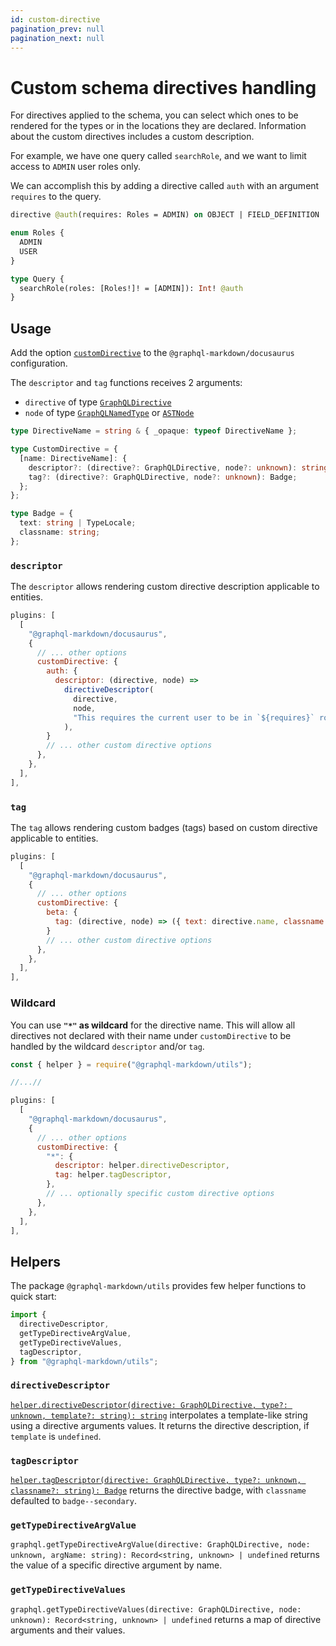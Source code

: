 ```yaml
---
id: custom-directive
pagination_prev: null
pagination_next: null
---
```


# Custom schema directives handling

For directives applied to the schema, you can select which ones to be rendered for the types or in the locations they are declared. Information about the custom directives includes a custom description.

For example, we have one query called `searchRole`, and we want to limit access to `ADMIN` user roles only.

We can accomplish this by adding a directive called `auth` with an argument `requires` to the query.

```graphql
directive @auth(requires: Roles = ADMIN) on OBJECT | FIELD_DEFINITION

enum Roles {
  ADMIN
  USER
}

type Query {
  searchRole(roles: [Roles!]! = [ADMIN]): Int! @auth
}
```

## Usage

Add the option [`customDirective`](/docs/settings#customdirective) to the `@graphql-markdown/docusaurus` configuration.

The `descriptor` and `tag` functions receives 2 arguments:

- `directive` of type [`GraphQLDirective`](https://github.com/graphql/graphql-js/blob/main/src/type/directives.ts)
- `node` of type [`GraphQLNamedType`](https://github.com/graphql/graphql-js/blob/main/src/type/definition.ts) or [`ASTNode`](https://github.com/graphql/graphql-js/blob/main/src/language/ast.ts)

```ts
type DirectiveName = string & { _opaque: typeof DirectiveName };

type CustomDirective = {
  [name: DirectiveName]: {
    descriptor?: (directive?: GraphQLDirective, node?: unknown): string;
    tag?: (directive?: GraphQLDirective, node?: unknown): Badge;
  };
};

type Badge = {
  text: string | TypeLocale;
  classname: string;
};
```

### `descriptor`

The `descriptor` allows rendering custom directive description applicable to entities.

```js {8-13}
plugins: [
  [
    "@graphql-markdown/docusaurus",
    {
      // ... other options
      customDirective: {
        auth: {
          descriptor: (directive, node) =>
            directiveDescriptor(
              directive,
              node,
              "This requires the current user to be in `${requires}` role.",
            ),
        }
        // ... other custom directive options
      },
    },
  ],
],
```

### `tag`

The `tag` allows rendering custom badges (tags) based on custom directive applicable to entities.

```js {8}
plugins: [
  [
    "@graphql-markdown/docusaurus",
    {
      // ... other options
      customDirective: {
        beta: {
          tag: (directive, node) => ({ text: directive.name, classname: "badge--info" }),
        }
        // ... other custom directive options
      },
    },
  ],
],
```

### Wildcard

You can use **`"*"` as wildcard** for the directive name. This will allow all directives not declared with their name under `customDirective` to be handled by the wildcard `descriptor` and/or `tag`.

```js {11-14}
const { helper } = require("@graphql-markdown/utils");

//...//

plugins: [
  [
    "@graphql-markdown/docusaurus",
    {
      // ... other options
      customDirective: {
        "*": {
          descriptor: helper.directiveDescriptor,
          tag: helper.tagDescriptor,
        },
        // ... optionally specific custom directive options
      },
    },
  ],
],
```

## Helpers

The package `@graphql-markdown/utils` provides few helper functions to quick start:

```ts
import {
  directiveDescriptor,
  getTypeDirectiveArgValue,
  getTypeDirectiveValues,
  tagDescriptor,
} from "@graphql-markdown/utils";
```

### `directiveDescriptor`

[`helper.directiveDescriptor(directive: GraphQLDirective, type?: unknown, template?: string): string`](https://github.com/graphql-markdown/graphql-markdown/blob/main/packages/utils/src/helper.js) interpolates a template-like string using a directive arguments values. It returns the directive description, if `template` is `undefined`.

### `tagDescriptor`

[`helper.tagDescriptor(directive: GraphQLDirective, type?: unknown, classname?: string): Badge`](https://github.com/graphql-markdown/graphql-markdown/blob/main/packages/utils/src/helper.js) returns the directive badge, with `classname` defaulted to `badge--secondary`.

### `getTypeDirectiveArgValue`

`graphql.getTypeDirectiveArgValue(directive: GraphQLDirective, node: unknown, argName: string): Record<string, unknown> | undefined` returns the value of a specific directive argument by name.

### `getTypeDirectiveValues`

`graphql.getTypeDirectiveValues(directive: GraphQLDirective, node: unknown): Record<string, unknown> | undefined` returns a map of directive arguments and their values.
